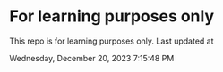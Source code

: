 # For learning purposes only
This repo is for learning purposes only.
Last updated at

Wednesday, December 20, 2023 7:15:48 PM

